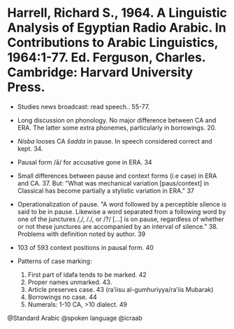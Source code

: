 # Harrell, Richard S., 1964. A Linguistic Analysis of Egyptian Radio Arabic. In Contributions to Arabic Linguistics, 1964:1-77. Ed. Ferguson, Charles. Cambridge: Harvard University Press.


- Studies news broadcast: read speech.. 55-77.

- Long discussion on phonology. No major difference between CA and ERA. The latter some extra phonemes, particularly in borrowings. 20.

- *Nisba* looses CA *šadda* in pause. In speech considered correct and kept. 34.

- Pausal form /ā/ for accusative gone in ERA. 34

- Small differences between pause and context forms (i.e case) in ERA and CA. 37. But: "What was mechanical variation [paus/context] in Classical has become partially a stylistic variation in ERA." 37

- Operationalization of pause. "A word followed by a perceptible silence is said to be in pause. Likewise a word separated from a following word by one of the junctures /,/, /./, or /?/ [...] is on pause, regardless of whether or not these junctures are accompanied by an interval of silence."  38. Problems with definition noted by author. 39

- 103 of 593 context positions in pausal form. 40

- Patterns of case marking:
	1.	First part of idafa tends to be marked. 42
	2.	Proper names unmarked. 43. 
	3.	Article preserves case. 43 (ra’iisu al-gumhuriyya/ra’iis Mubarak)
	4.	Borrowings no case. 44
	5.	Numerals: 1-10 CA, >10 dialect. 49

@Standard Arabic
@spoken language
@icraab
